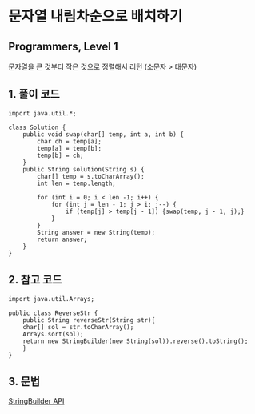 # 문자열 내림차순으로 배치하기

## Programmers, Level 1

문자열을 큰 것부터 작은 것으로 정렬해서 리턴 (소문자 > 대문자)



## 1. 풀이 코드

```
import java.util.*;

class Solution {
    public void swap(char[] temp, int a, int b) {
        char ch = temp[a];
        temp[a] = temp[b];
        temp[b] = ch;
    }
    public String solution(String s) {
        char[] temp = s.toCharArray();
        int len = temp.length;

        for (int i = 0; i < len -1; i++) {
            for (int j = len - 1; j > i; j--) {
                if (temp[j] > temp[j - 1]) {swap(temp, j - 1, j);}
            }
        }
        String answer = new String(temp);
        return answer;
    }
}
```



## 2. 참고 코드

```
import java.util.Arrays;

public class ReverseStr {
    public String reverseStr(String str){
    char[] sol = str.toCharArray();
    Arrays.sort(sol);
    return new StringBuilder(new String(sol)).reverse().toString();
    }
}
```

## 3. 문법

[StringBuilder API](https://docs.oracle.com/javase/8/docs/api/)

